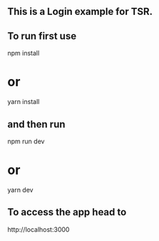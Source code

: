 ## This is a Login example for TSR.

## To run first use

npm install

# or

yarn install

## and then run

npm run dev

# or

yarn dev

## To access the app head to

http://localhost:3000
